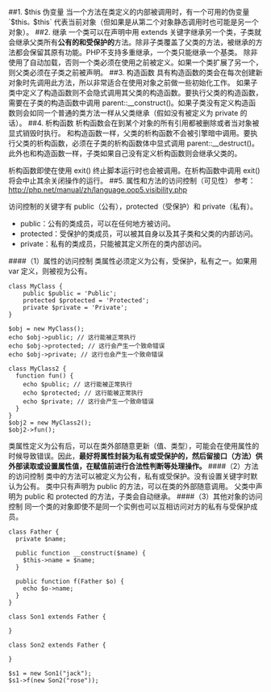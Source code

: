 ##1. $this 伪变量
当一个方法在类定义的内部被调用时，有一个可用的伪变量 `$this`。`$this` 代表当前对象（但如果是从第二个对象静态调用时也可能是另一个对象）。
##2. 继承
一个类可以在声明中用 extends 关键字继承另一个类，子类就会继承父类所有**公有的和受保护的**方法。除非子类覆盖了父类的方法，被继承的方法都会保留其原有功能。PHP不支持多重继承，一个类只能继承一个基类。
除非使用了自动加载，否则一个类必须在使用之前被定义。如果一个类扩展了另一个，则父类必须在子类之前被声明。
##3. 构造函数
具有构造函数的类会在每次创建新对象时先调用此方法，所以非常适合在使用对象之前做一些初始化工作。
如果子类中定义了构造函数则不会隐式调用其父类的构造函数。要执行父类的构造函数，需要在子类的构造函数中调用 parent::__construct()。如果子类没有定义构造函数则会如同一个普通的类方法一样从父类继承（假如没有被定义为 private 的话）。
##4. 析构函数
析构函数会在到某个对象的所有引用都被删除或者当对象被显式销毁时执行。
和构造函数一样，父类的析构函数不会被引擎暗中调用。要执行父类的析构函数，必须在子类的析构函数体中显式调用 parent::__destruct()。此外也和构造函数一样，子类如果自己没有定义析构函数则会继承父类的。

析构函数即使在使用 exit() 终止脚本运行时也会被调用。在析构函数中调用 exit() 将会中止其余关闭操作的运行。
##5. 属性和方法的访问控制（可见性）
参考：http://php.net/manual/zh/language.oop5.visibility.php

访问控制的关键字有 public（公有），protected（受保护）和 private（私有）。

- public：公有的类成员，可以在任何地方被访问。
- protected：受保护的类成员，可以被其自身以及其子类和父类的内部访问。
- private：私有的类成员，只能被其定义所在的类内部访问。

####（1）属性的访问控制
类属性必须定义为公有，受保护，私有之一。如果用 var 定义，则被视为公有。
```
class MyClass {
    public $public = 'Public';
    protected $protected = 'Protected';
    private $private = 'Private';
}

$obj = new MyClass();
echo $obj->public; // 这行能被正常执行
echo $obj->protected; // 这行会产生一个致命错误
echo $obj->private; // 这行也会产生一个致命错误

class MyClass2 {
  function fun() {
    echo $public; // 这行能被正常执行
    echo $protected; // 这行能被正常执行
    echo $private; // 这行会产生一个致命错误
  }
}
$obj2 = new MyClass2();
$obj2->fun();
```
类属性定义为公有后，可以在类外部随意更新（值、类型），可能会在使用属性的时候导致错误。因此，**最好将属性封装为私有或受保护的，然后留接口（方法）供外部读取或设置属性值，在赋值前进行合法性判断等处理操作。**
####（2）方法的访问控制
类中的方法可以被定义为公有，私有或受保护。没有设置关键字时默认为公有。
类中只有声明为 public  的方法，可以在类的外部随意调用。
父类中声明为 public 和 protected 的方法，子类会自动继承。
####（3）其他对象的访问控制
同一个类的对象即使不是同一个实例也可以互相访问对方的私有与受保护成员。
```
class Father {
  private $name;

  public function __construct($name) {
    $this->name = $name;
  }
  
  public function f(Father $o) {
    echo $o->name;
  }
}

class Son1 extends Father {

}

class Son2 extends Father {

}

$s1 = new Son1("jack");
$s1->f(new Son2("rose"));
```